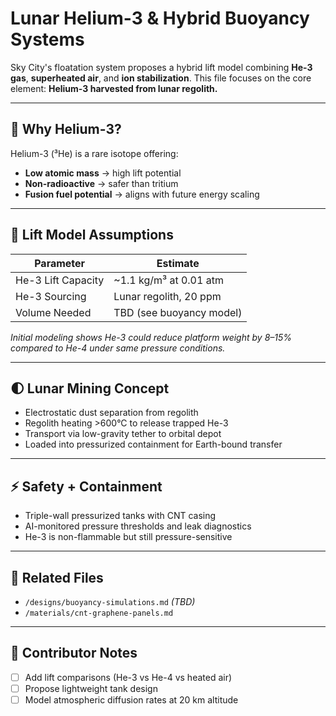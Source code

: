 # Lunar Helium-3 & Hybrid Buoyancy Systems

Sky City's floatation system proposes a hybrid lift model combining **He-3 gas**, **superheated air**, and **ion stabilization**. This file focuses on the core element: **Helium-3 harvested from lunar regolith.**

---

## 🚀 Why Helium-3?

Helium-3 (³He) is a rare isotope offering:

- **Low atomic mass** → high lift potential  
- **Non-radioactive** → safer than tritium  
- **Fusion fuel potential** → aligns with future energy scaling

---

## 🧊 Lift Model Assumptions

| Parameter         | Estimate              |
|-------------------|------------------------|
| He-3 Lift Capacity | ~1.1 kg/m³ at 0.01 atm |
| He-3 Sourcing      | Lunar regolith, 20 ppm |
| Volume Needed      | TBD (see buoyancy model) |

*Initial modeling shows He-3 could reduce platform weight by 8–15% compared to He-4 under same pressure conditions.*

---

## 🌓 Lunar Mining Concept

- Electrostatic dust separation from regolith  
- Regolith heating >600°C to release trapped He-3  
- Transport via low-gravity tether to orbital depot  
- Loaded into pressurized containment for Earth-bound transfer

---

## ⚡️ Safety + Containment

- Triple-wall pressurized tanks with CNT casing  
- AI-monitored pressure thresholds and leak diagnostics  
- He-3 is non-flammable but still pressure-sensitive

---

## 📂 Related Files

- `/designs/buoyancy-simulations.md` *(TBD)*  
- `/materials/cnt-graphene-panels.md`

---

## 🧠 Contributor Notes

- [ ] Add lift comparisons (He-3 vs He-4 vs heated air)  
- [ ] Propose lightweight tank design  
- [ ] Model atmospheric diffusion rates at 20 km altitude  
